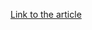 [Link to the article](https://www.trendmicro.com/en_us/research/24/k/return-of-anel-in-the-recent-earth-kasha-spearphishing-campaign.html)
